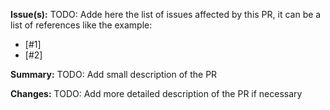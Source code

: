 **Issue(s):**
TODO: Adde here the list of issues affected by this PR, it can be a list of references like the example:
- [#1]
- [#2]

**Summary:**
TODO: Add small description of the PR

**Changes:**
TODO: Add more detailed description of the PR if necessary
